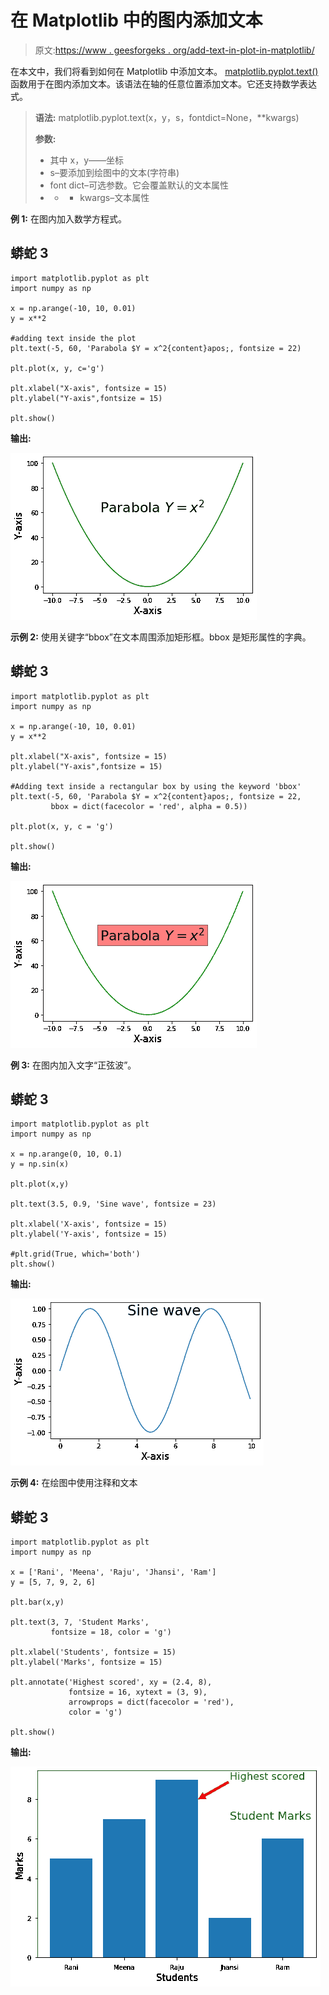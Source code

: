 # 在 Matplotlib 中的图内添加文本

> 原文:[https://www . geesforgeks . org/add-text-in-plot-in-matplotlib/](https://www.geeksforgeeks.org/add-text-inside-the-plot-in-matplotlib/)

在本文中，我们将看到如何在 Matplotlib 中添加文本。 [matplotlib.pyplot.text()](https://www.geeksforgeeks.org/matplotlib-pyplot-text-function-in-python/) 函数用于在图内添加文本。该语法在轴的任意位置添加文本。它还支持数学表达式。

> **语法:** matplotlib.pyplot.text(x，y，s，fontdict=None，**kwargs)
> 
> **参数:**
> 
> *   其中 x，y——坐标
> *   s–要添加到绘图中的文本(字符串)
> *   font dict–可选参数。它会覆盖默认的文本属性
> *   * * kwargs–文本属性

**例 1:** 在图内加入数学方程式。

## 蟒蛇 3

```
import matplotlib.pyplot as plt
import numpy as np

x = np.arange(-10, 10, 0.01)
y = x**2

#adding text inside the plot
plt.text(-5, 60, 'Parabola $Y = x^2{content}apos;, fontsize = 22)

plt.plot(x, y, c='g')

plt.xlabel("X-axis", fontsize = 15)
plt.ylabel("Y-axis",fontsize = 15)

plt.show()
```

**输出:**

![](img/b870ee7a92a6ace08547cbec475d3f39.png)

**示例 2:** 使用关键字“bbox”在文本周围添加矩形框。bbox 是矩形属性的字典。

## 蟒蛇 3

```
import matplotlib.pyplot as plt
import numpy as np

x = np.arange(-10, 10, 0.01)
y = x**2

plt.xlabel("X-axis", fontsize = 15)
plt.ylabel("Y-axis",fontsize = 15)

#Adding text inside a rectangular box by using the keyword 'bbox'
plt.text(-5, 60, 'Parabola $Y = x^2{content}apos;, fontsize = 22, 
         bbox = dict(facecolor = 'red', alpha = 0.5))

plt.plot(x, y, c = 'g')

plt.show()
```

**输出:**

![](img/e0a21d38922a3e9de322edb2576abb5d.png)

**例 3:** 在图内加入文字“正弦波”。

## 蟒蛇 3

```
import matplotlib.pyplot as plt
import numpy as np

x = np.arange(0, 10, 0.1)
y = np.sin(x)

plt.plot(x,y)

plt.text(3.5, 0.9, 'Sine wave', fontsize = 23)

plt.xlabel('X-axis', fontsize = 15)
plt.ylabel('Y-axis', fontsize = 15)

#plt.grid(True, which='both')
plt.show()
```

**输出:**

![](img/c87f069ee50658664a2a4d5219c487bb.png)

**示例 4:** 在绘图中使用注释和文本

## 蟒蛇 3

```
import matplotlib.pyplot as plt
import numpy as np

x = ['Rani', 'Meena', 'Raju', 'Jhansi', 'Ram']
y = [5, 7, 9, 2, 6]

plt.bar(x,y)

plt.text(3, 7, 'Student Marks', 
         fontsize = 18, color = 'g')

plt.xlabel('Students', fontsize = 15)
plt.ylabel('Marks', fontsize = 15)

plt.annotate('Highest scored', xy = (2.4, 8), 
             fontsize = 16, xytext = (3, 9), 
             arrowprops = dict(facecolor = 'red'),
             color = 'g')

plt.show()
```

**输出:**

![](img/dec9e58c86e156273c751007a6b41872.png)